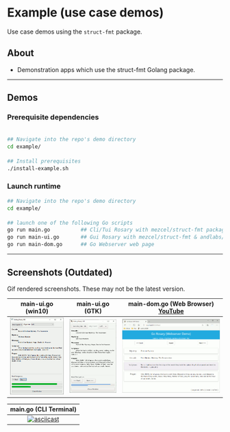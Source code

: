# Example (use case demos)

Use case demos using the ```struct-fmt``` package.

## About

* Demonstration apps which use the struct-fmt Golang package.

---

## Demos

### Prerequisite dependencies

```sh

## Navigate into the repo's demo directory
cd example/

## Install prerequisites
./install-example.sh
```

### Launch runtime

```sh
## Navigate into the repo's demo directory
cd example/

## launch one of the following Go scripts
go run main.go          ## Cli/Tui Rosary with mezcel/struct-fmt package
go run main-ui.go       ## Gui Rosary with mezcel/struct-fmt & andlabs/ui package
go run main-dom.go      ## Go Webserver web page
```
---

## Screenshots (Outdated)

Gif rendered screenshots. These may not be the latest version.

| main-ui.go (win10) | main-ui.go (GTK) | main-dom.go (Web Browser) [YouTube](https://www.youtube.com/watch?v=diSGGO_kDZ0) |
|:---:|:---:|:---:|
|![win10.gif](./screenshots/win10.gif)|![wsl-gtk.gif](./screenshots/wsl-gtk.gif)|![chrome.gif](screenshots/chrome.gif)|

| main.go (CLI Terminal) |
|:---:|
|[![asciicast](https://asciinema.org/a/343751.svg)](https://asciinema.org/a/343751)|
